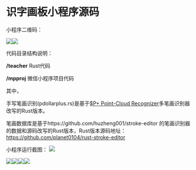 # 识字画板小程序源码 

小程序二维码：

<img src="https://github.com/planet0104/write-teacher/blob/master/code0.jpg" /><img src="https://github.com/planet0104/write-teacher/blob/master/code1.jpg" />

代码目录结构说明：

<b>/teacher</b> Rust代码

<b>/mpproj</b> 微信小程序项目代码

其中，

手写笔画识别(pdollarplus.rs)是基于[$P+ Point-Cloud Recognizer](http://depts.washington.edu/madlab/proj/dollar/pdollarplus.html "多笔画识别器")多笔画识别器改写的Rust版本。

笔画数据库是基于https://github.com/huzheng001/stroke-editor 的笔画识别器的数据和源码改写的Rust版本，Rust版本源码地址：https://github.com/planet0104/rust-stroke-editor


小程序运行截图：
<img src="https://github.com/planet0104/write-teacher/blob/master/screenrecorder.gif" />

<img src="https://github.com/planet0104/write-teacher/blob/master/screenshot0.png" /><img src="https://github.com/planet0104/write-teacher/blob/master/screenshot1.png" /><img src="https://github.com/planet0104/write-teacher/blob/master/screenshot2.png" /><img src="https://github.com/planet0104/write-teacher/blob/master/screenshot3.png" />

